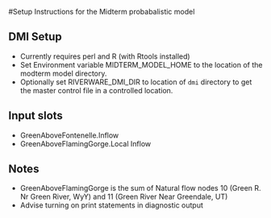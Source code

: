 #Setup Instructions for the Midterm probabalistic model

## DMI Setup 
- Currently requires perl and R (with Rtools installed)
- Set Environment variable MIDTERM_MODEL_HOME to the location of the modterm model directory. 
- Optionally set RIVERWARE_DMI_DIR to location of `dmi` directory to get the master control file in a controlled location. 

## Input slots 
- GreenAboveFontenelle.Inflow
- GreenAboveFlamingGorge.Local Inflow

## Notes
- GreenAboveFlamingGorge is the sum of Natural flow nodes 10 (Green R. Nr Green River, WyY) and 11 (Green River Near Greendale, UT)
- Advise turning on print statements in diagnostic output